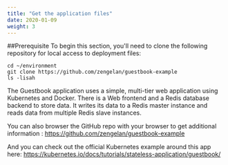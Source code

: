 ```yaml
---
title: "Get the application files"
date: 2020-01-09
weight: 3
---
```


##Prerequisite
To begin this section, you'll need to clone the following repository for local access to deployment files:

```
cd ~/environment
git clone https://github.com/zengelan/guestbook-example
ls -lisah
```

The Guestbook application uses a simple, multi-tier web application using Kubernetes and Docker. There is a Web frontend and a Redis database backend to store data. It writes its data to a Redis master instance and reads data from multiple Redis slave instances.


You can also browser the GitHub repo with your browser to get additional information : https://github.com/zengelan/guestbook-example

And you can check out the official Kubernetes example around this app here: https://kubernetes.io/docs/tutorials/stateless-application/guestbook/

